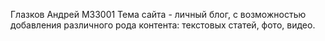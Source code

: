 Глазков Андрей М33001
Тема сайта - личный блог, с возможностью добавления различного рода контента: текстовых статей, фото, видео.